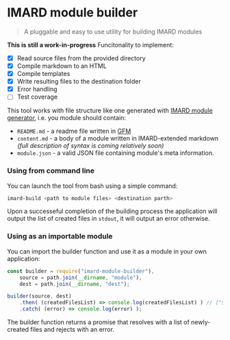 # IMARD module builder
> A pluggable and easy to use utility for building IMARD modules

**This is still a work-in-progress**
Funcitonality to implement:
- [x] Read source files from the provided directory
- [x] Compile markdown to an HTML
- [x] Compile templates
- [x] Write resulting files to the destination folder
- [x] Error handling
- [ ] Test coverage

This tool works with file structure like one generated with [IMARD module generator](https://github.com/JumpTheShark/generator-imard-module), i.e. you module should contain:

- `README.md` - a readme file written in [GFM](https://guides.github.com/features/mastering-markdown/#GitHub-flavored-markdown)
- `content.md` - a body of a module written in IMARD-extended markdown *(full description of syntax is coming relatively soon)*
- `module.json` - a valid JSON file containing module's meta information.

### Using from command line
You can launch the tool from bash using a simple command:
```bash
imard-build <path to module files> <destination parth>
```

Upon a successeful completion of the building process the application will output the list of created files in `stdout`, it will output an error otherwise.

### Using as an importable module
You can import the builder function and use it as a module in your own application:
```javascript
const builder = require("imard-module-builder"),
    source = path.join(__dirname, "module"),
    dest = path.join(__dirname, "dest");

builder(source, dest)
    .then( (createdFilesList) => console.log(createdFilesList) ) // ["${dest}/index.html", "${dest}/module/module-readme.html", "${dest}/module/module-${id}.html"]
    .catch( (error) => console.log(error) );
```

The builder function returns a promise that resolves with a list of newly-created files and rejects with an error.
